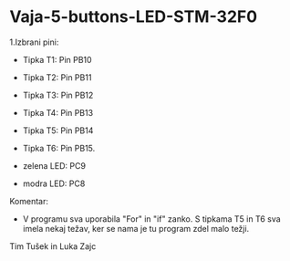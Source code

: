 # Vaja-5-buttons-LED-STM-32F0

1.Izbrani pini:

- Tipka T1: Pin PB10

- Tipka T2: Pin PB11

- Tipka T3: Pin PB12

- Tipka T4: Pin PB13

- Tipka T5: Pin PB14

- Tipka T6: Pin PB15.

- zelena LED: PC9

- modra LED: PC8

Komentar:
- V programu sva uporabila "For" in "if" zanko. S tipkama T5 in T6 sva imela nekaj težav, ker se nama je tu program zdel malo težji.

Tim Tušek in Luka Zajc

